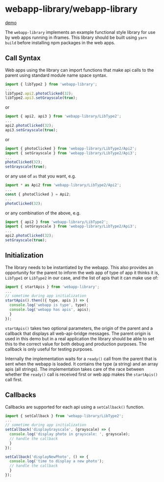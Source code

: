 # webapp-library/webapp-library

[demo](https://precor.github.io/web-api-bridge/examples/webapp-library/DEMO.html)

The `webapp-library` implements an example functional style library for use by web apps running in iframes. This library should be built using `yarn build` before installing npm packages in the web apps.

## Call Syntax

Web apps using the library can import functions that make api calls to the parent using standard module name space syntax.

```javascript
import { libType2 } from 'webapp-library';
...
libType2.api2.photoClicked(32);
libType2.api3.setGrayscale(true);
```

or

```javascript
import { api2, api3 } from 'webapp-library/LibType2';
...
api2.photoClicked(32);
api3.setGrayscale(true);
```

or

```javascript
import { photoClicked } from 'webapp-library/LibType2/Api2';
import { setGrayscale } from 'webapp-library/LibType2/Api3';
...
photoClicked(32);
setGrayscale(true);
```

or any use of `as` that you want, e.g.

```javascript
import * as Api2 from 'webapp-library/LibType2/Api2';
...
const { photoClicked } = Api2;
...
photoClicked(32);
```

or any combination of the above, e.g.

```javascript
import { api2 } from 'webapp-library/LibType2';
import { setGrayscale } from 'webapp-library/LibType2/Api3';
...
api2.photoClicked(32);
setGrayscale(true);
```

## Initialization

The library needs to be instantiated by the webapp. This also provides an opportunity for the parent to inform the web app of type of app it thinks it is, `LibType1` or `LibType2` in our case, and the list of apis that it can make use of:

```javascript
import { startApis } from 'webapp-library';
...
// sometime during app initialization
startApis().then(({ type, apis }) => {
  console.log('webapp is type', type);
  console.log('webapp has apis', apis);
  }
});
```

`startApis()` takes two optional parameters, the origin of the parent and a callback that displays all web-api-bridge messages. The parent origin is used in this demo but in a real application the library should be able to set this to the correct value for both debug and production purposes. The callback is only useful for testing purposes.

Internally the implementation waits for a `ready()` call from the parent that is sent when the webapp is loaded. It contains the type (a string) and an array apis (all strings). The implementation takes care of the race between whether the `ready()` call is received first or web app makes the `startApis()` call first.

## Callbacks

Callbacks are supported for each api using a `setCallback()` function.

```javascript
import { setCallback } from 'webapp-library/LibType2';
...
// sometime during app initialization
setCallback('displayGrayscale', (grayscale) => {
  console.log('display photo in grayscale: ', grayscale);
  // handle the callback
  }
});

setCallback('displayNewPhoto', () => {
  console.log('time to display a new photo');
  // handle the callback
  }
});
```
